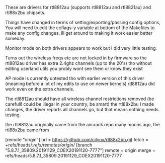 
These are drivers for rtl8812au (supports rtl8812au and rtl8821au) and rtl88x2bu chipsets.

Things have changed in terms of setting/exporting/passing config options, You will need to edit the ccflags-y variable at bottom of the Makefiles to make any config changes, ill get around to making it work easier better someday.

Monitor mode on both drivers appears to work but I did very little testing.

Turns out the wireless freqs etc are not locked in by firmware so the rtl8812au driver has extra 2.4ghz channels (up to the 20's) tho without editing userland utils you probly wont see them or know they exist

AP mode is currently untested tho with earlier version of this driver (meaning before a lot of my edits to use on newer kernels) rtl8812au did work even on the extra channels.

The rtl8812au should have all wireless channel restrictions removed (be carefull! could be iliegal in your country, be smart) the rtl88x2bu I made changes, the driver reports all channels go, but that means nothing needs testing.

the rtll8812au originally came from the aircrack repo many moons ago, the rtl88x2bu came from

 [remote "origin"]
	url = https://github.com/cilynx/rtl88x2bu.git
	fetch = +refs/heads/*:refs/remotes/origin/*
[branch "5.8.7.1_35809.20191129_COEX20191120-7777"]
	remote = origin
	merge = refs/heads/5.8.7.1_35809.20191129_COEX20191120-7777


